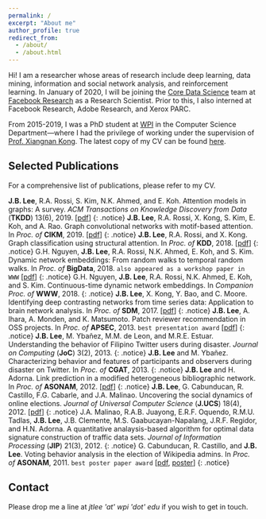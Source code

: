 ```yaml
---
permalink: /
excerpt: "About me"
author_profile: true
redirect_from: 
  - /about/
  - /about.html
---
```


Hi! I am a researcher whose areas of research include deep learning, data mining, information and social network analysis, and reinforcement learning. In January of 2020, I will be joining the [Core Data Science](https://research.fb.com/core-data-science/) team at [Facebook Research](https://research.fb.com/) as a Research Scientist. Prior to this, I also interned at Facebook Research, Adobe Research, and Xerox PARC.

From 2015-2019, I was a PhD student at [WPI](https://www.wpi.edu/) in the Computer Science Department—where I had the privilege of working under the supervision of [Prof. Xiangnan Kong](https://web.cs.wpi.edu/~xkong/). The latest copy of my CV can be found [here](http://johnboaz.github.io/files/CV_Lee.pdf).

Selected Publications
------
For a comprehensive list of publications, please refer to my CV.

**J.B. Lee**, R.A. Rossi, S. Kim, N.K. Ahmed, and E. Koh. Attention models in graphs: A survey. *ACM Transactions on Knowledge Discovery from Data* (**TKDD**) 13(6), 2019. [[pdf](http://johnboaz.github.io/files/TKDD2019.pdf)]
{: .notice}
**J.B. Lee**, R.A. Rossi, X. Kong, S. Kim, E. Koh, and A. Rao. Graph convolutional networks with motif-based attention. In *Proc. of* **CIKM**, 2019. [[pdf](http://johnboaz.github.io/files/CIKM2019.pdf)]
{: .notice}
**J.B. Lee**, R.A. Rossi, and X. Kong. Graph classification using structural attention. In *Proc. of* **KDD**, 2018. [[pdf](http://johnboaz.github.io/files/KDD2018.pdf)]
{: .notice}
G.H. Nguyen, **J.B. Lee**, R.A. Rossi, N.K. Ahmed, E. Koh, and S. Kim. Dynamic network embeddings: From random walks to temporal random walks. In *Proc. of* **BigData**, 2018. `also appeared as a workshop paper in WWW` [[pdf](http://johnboaz.github.io/files/BigData2018.pdf)]
{: .notice}
G.H. Nguyen, **J.B. Lee**, R.A. Rossi, N.K. Ahmed, E. Koh, and S. Kim. Continuous-time dynamic network embeddings. In *Companion Proc. of* **WWW**, 2018.
{: .notice}
**J.B. Lee**, X. Kong, Y. Bao, and C. Moore. Identifying deep contrasting networks from time series data: Application to brain network analysis. In *Proc. of* **SDM**, 2017. [[pdf](http://johnboaz.github.io/files/SDM2017.pdf)]
{: .notice}
**J.B. Lee**, A. Ihara, A. Monden, and K. Matsumoto. Patch reviewer recommendation in OSS projects. In *Proc. of* **APSEC**, 2013. `best presentation award` [[pdf](http://johnboaz.github.io/files/APSEC2013.pdf)]
{: .notice}
**J.B. Lee**, M. Ybañez, M.M. de Leon, and M.R.E. Estuar. Understanding the behavior of Filipino Twitter users during disaster. *Journal on Computing* (**JoC**) 3(2), 2013.
{: .notice}
**J.B. Lee** and M. Ybañez. Characterizing behavior and features of participants and observers during disaster on Twitter. In *Proc. of* **CGAT**, 2013.
{: .notice}
**J.B. Lee** and H. Adorna. Link prediction in a modified heterogeneous bibliographic network. In *Proc. of* **ASONAM**, 2012. [[pdf](http://johnboaz.github.io/files/ASONAM2012.pdf)]
{: .notice}
**J.B. Lee**, G. Cabunducan, R. Castillo, F.G. Cabarle, and J.A. Malinao. Uncovering the social dynamics of online elections. *Journal of Universal Computer Science* (**J.UCS**) 18(4), 2012. [[pdf](http://johnboaz.github.io/files/JUCS2012.pdf)]
{: .notice}
J.A. Malinao, R.A.B. Juayong, E.R.F. Oquendo, R.M.U. Tadlas, **J.B. Lee**, J.B. Clemente, M.S. Gaabucayan-Napalang, J.R.F. Regidor, and H.N. Adorna. A quantitative analaysis-based algorithm for optimal data signature construction of traffic data sets. *Journal of Information Processing* (**JIP**) 21(3), 2012.
{: .notice}
G. Cabunducan, R. Castillo, and **J.B. Lee**. Voting behavior analysis in the election of Wikipedia admins. In *Proc. of* **ASONAM**, 2011. `best poster paper award` [[pdf](http://johnboaz.github.io/files/ASONAM2011.pdf), [poster](http://johnboaz.github.io/files/ASONAM2011_pos.pdf)]
{: .notice}

Contact
------
Please drop me a line at *jtlee 'at' wpi 'dot' edu* if you wish to get in touch. 